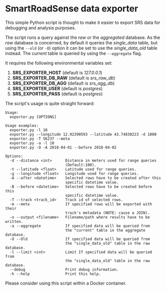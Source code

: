 # SmartRoadSense data exporter

This simple Python script is thought to make it easier to export SRS data for debugging and analysis purposes.

The script runs a query against the _raw_ or the _aggregated_ database. As the _raw_ database is concerned, by default it queries the _single_data_ table, but using the `--old` (or `-O`) option it can be set to use the _single_data_old_ table instead.
The _current_ table is queried by using the `--aggregate` flag.

It requires the following environmental variables set:
1. __SRS_EXPORTER_HOST__ (default is _127.0.0.1_)
2. __SRS_EXPORTER_DB_RAW__ (default is _srs_raw_db_)
3. __SRS_EXPORTER_DB_AGG__ (default is _srs_agg_db_)
4. __SRS_EXPORTER_USER__ (default is _postgres_)
5. __SRS_EXPORTER_PASS__ (default is _postgres_)
 
The script's usage is quite straight forward:

```
Usage:
  exporter.py [OPTIONS]

Usage examples:
  exporter.py -l 10
  exporter.py --longitude 12.92290593 --latitude 43.74830223 -d 1000
  exporter.py -T 56237 --meta
  exporter.py -a -l 10
  exporter.py -O -A 2018-04-01 --before 2018-04-02

Options:
  -d --distance <int>      Distance in meters used for range queries
                           (Default:100).
  -t --latitude <float>    Latitude used for range queries.
  -g --longitude <float>   Longitude used for range queries.
  -A --after <datetime>    Selected rows have to be created after this
                           specific datetime value.
  -B --before <datetime>   Selected rows have to be created before this
                           specific datetime value.
  -T --track <track_id>    Track id of selected rows.
  -m --meta                If specified rows will be exported with their
                           track's metadata (NOTE: cause a JOIN).
  -o --output <filename>   Filename/path where results have to be written.
  -a --aggregate           If specified data will be queried from
                           the "current" table in the aggregate database.
  -O --Old                 If specified data will be queried from
                           the "single_data_old" table in the raw database.
  -l --limit <int>         Limit If specified data will be queried from
                           the "single_data_old" table in the raw database.
  --debug                  Print debug information.
  -h --help                Print this help.
```

Please consider using this script within a Docker container. 
